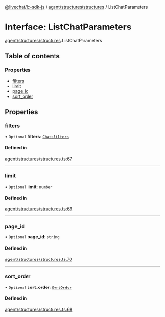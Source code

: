 [@livechat/lc-sdk-js](../README.md) / [agent/structures/structures](../modules/agent_structures_structures.md) / ListChatParameters

# Interface: ListChatParameters

[agent/structures/structures](../modules/agent_structures_structures.md).ListChatParameters

## Table of contents

### Properties

- [filters](agent_structures_structures.ListChatParameters.md#filters)
- [limit](agent_structures_structures.ListChatParameters.md#limit)
- [page\_id](agent_structures_structures.ListChatParameters.md#page_id)
- [sort\_order](agent_structures_structures.ListChatParameters.md#sort_order)

## Properties

### filters

• `Optional` **filters**: [`ChatsFilters`](agent_structures_filters.ChatsFilters.md)

#### Defined in

[agent/structures/structures.ts:67](https://github.com/livechat/lc-sdk-js/blob/125a327/src/agent/structures/structures.ts#L67)

___

### limit

• `Optional` **limit**: `number`

#### Defined in

[agent/structures/structures.ts:69](https://github.com/livechat/lc-sdk-js/blob/125a327/src/agent/structures/structures.ts#L69)

___

### page\_id

• `Optional` **page\_id**: `string`

#### Defined in

[agent/structures/structures.ts:70](https://github.com/livechat/lc-sdk-js/blob/125a327/src/agent/structures/structures.ts#L70)

___

### sort\_order

• `Optional` **sort\_order**: [`SortOrder`](../enums/agent_structures_structures.SortOrder.md)

#### Defined in

[agent/structures/structures.ts:68](https://github.com/livechat/lc-sdk-js/blob/125a327/src/agent/structures/structures.ts#L68)
